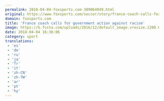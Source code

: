 ```yaml
---
permalink: 2018-04-04-foxsports.com-389064049.html
original: https://www.foxsports.com/soccer/story/france-coach-calls-for-government-action-against-racism-040418
domain: foxsports.com
title: 'France coach calls for government action against racism'
image: https://b.fssta.com/uploads/2016/12/default_image.vresize.1200.630.high.0.png
date: 2018-04-04 16:38:06
category: sport
translations: 
 - 'es'
 - 'de'
 - 'ru'
 - 'ja'
 - 'fr'
 - 'it'
 - 'zh-CN'
 - 'zh-TW'
 - 'ar'
 - 'pt'
 - 'hy'
---
```


